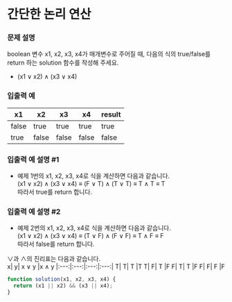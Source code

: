 # 간단한 논리 연산

### 문제 설명

boolean 변수 x1, x2, x3, x4가 매개변수로 주어질 때, 다음의 식의 true/false를 return 하는 solution 함수를 작성해 주세요.

- (x1 ∨ x2) ∧ (x3 ∨ x4)

### 입출력 예

| x1    | x2    | x3    | x4    | result |
| ----- | ----- | ----- | ----- | ------ |
| false | true  | true  | true  | true   |
| true  | false | false | false | false  |

### 입출력 예 설명 #1

- 예제 1번의 x1, x2, x3, x4로 식을 계산하면 다음과 같습니다.  
  (x1 ∨ x2) ∧ (x3 ∨ x4) ≡ (F ∨ T) ∧ (T ∨ T) ≡ T ∧ T ≡ T  
  따라서 true를 return 합니다.

### 입출력 예 설명 #2

- 예제 2번의 x1, x2, x3, x4로 식을 계산하면 다음과 같습니다.  
  (x1 ∨ x2) ∧ (x3 ∨ x4) ≡ (T ∨ F) ∧ (F ∨ F) ≡ T ∧ F ≡ F  
  따라서 false를 return 합니다.

∨과 ∧의 진리표는 다음과 같습니다.  
x| y| x ∨ y |x ∧ y
|:---:|:---:|:---:|:---:|
T| T| T |T
T| F| T |F
F| T| T |F
F| F| F |F

```javascript
function solution(x1, x2, x3, x4) {
  return (x1 || x2) && (x3 || x4);
}
```
